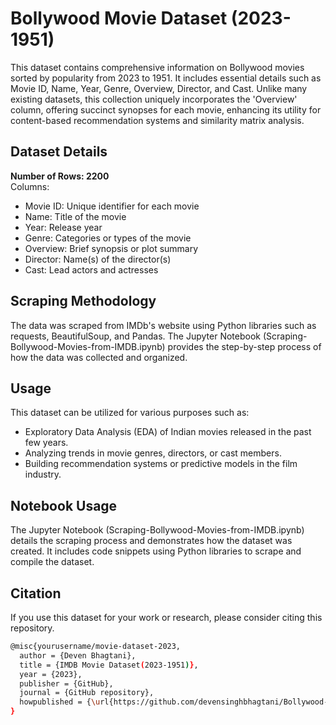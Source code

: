 # Bollywood Movie Dataset (2023-1951)
This dataset contains comprehensive information on Bollywood movies sorted by popularity from 2023 to 1951. It includes essential details such as Movie ID, Name, Year, Genre, Overview, Director, and Cast. Unlike many existing datasets, this collection uniquely incorporates the 'Overview' column, offering succinct synopses for each movie, enhancing its utility for content-based recommendation systems and similarity matrix analysis.

## Dataset Details
<b>Number of Rows: 2200</b> <br>
Columns:
- Movie ID: Unique identifier for each movie
- Name: Title of the movie
- Year: Release year
- Genre: Categories or types of the movie
- Overview: Brief synopsis or plot summary
- Director: Name(s) of the director(s)
- Cast: Lead actors and actresses

## Scraping Methodology
The data was scraped from IMDb's website using Python libraries such as requests, BeautifulSoup, and Pandas. The Jupyter Notebook (Scraping-Bollywood-Movies-from-IMDB.ipynb) provides the step-by-step process of how the data was collected and organized.

## Usage
This dataset can be utilized for various purposes such as:
- Exploratory Data Analysis (EDA) of Indian movies released in the past few years.
- Analyzing trends in movie genres, directors, or cast members.
- Building recommendation systems or predictive models in the film industry.
## Notebook Usage
The Jupyter Notebook (Scraping-Bollywood-Movies-from-IMDB.ipynb) details the scraping process and demonstrates how the dataset was created. It includes code snippets using Python libraries to scrape and compile the dataset.

## Citation
If you use this dataset for your work or research, please consider citing this repository.
```bash
@misc{yourusername/movie-dataset-2023,
  author = {Deven Bhagtani},
  title = {IMDB Movie Dataset(2023-1951)},
  year = {2023},
  publisher = {GitHub},
  journal = {GitHub repository},
  howpublished = {\url{https://github.com/devensinghbhagtani/Bollywood-Movie-Dataset}},
}
```
